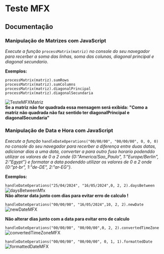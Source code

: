 # Teste MFX
## Documentação

### Manipulação de Matrizes com JavaScript
*Execute a função* `processMatrix(matriz)` *no console do seu navegador para recerber a soma das linhas, soma das colunas, diagonal principal e diagonal secundario.*

**Exemplos:**

`processMatrix(matriz).sumRows` <br>
`processMatrix(matriz).sumColumns` <br>
`processMatrix(matriz).diagonalPrincipal` <br>
`processMatrix(matriz).diagonalSecundaria` 

![TesteMFXMatriz](https://github.com/user-attachments/assets/9f2ecdbf-44a6-4a8b-bae0-1b2b9c1776f9)<br>
**Se a matriz não for quadrada essa mensagem será exibida: "Como a matriz não quadrada não faz sentido ter diagonalPrincipal e diagonalSecundaria"**

### Manipulação de Data e Hora com JavaScript
*Execute a função* `handleDateOperations("00/00/00", "00/00/00", 0, 0, 0)` *no console do seu navegador para recerber a diferença entre duas datas, adicionar dias a uma data, converter a para outro fuso horario podenddo utilizar os valores de 0 a 2 onde {0:"America/Sao_Paulo", 1:"Europe/Berlin", 2:"Egypt"} e formatar a data podenddo utilizar os valores de 0 a 2 onde {0:"pt-br", 1:"de-DE", 2:"ar-EG"}.*

**Exemplos:**

`handleDateOperations("25/04/2024", "16/05/2024",0, 2, 2).daysBetween`
![daysBetweenMfx](https://github.com/user-attachments/assets/bcf040b6-a3a9-4314-960a-5b902c5e0763)<br>
**Não alterar data junto com dias para evitar erro de calculo !**


`handleDateOperations("00/00/00", "16/05/2024",10, 2, 2).newDate`
![newDateMFX](https://github.com/user-attachments/assets/da686e80-a2ff-49e5-8f93-9b9c5069e591)<br>

**Não alterar dias junto com a data para evitar erro de calculo**

`handleDateOperations("00/00/00", "00/00/00",0, 2, 2).convertedTimeZone`
![convertedTimeZoneMFX](https://github.com/user-attachments/assets/798ef0e7-cdb5-4084-84b3-3f36997278f2)

`handleDateOperations("00/00/00", "00/00/00", 0, 1, 1).formattedDate`
![formattedDateMFX](https://github.com/user-attachments/assets/d58b453b-696d-4c23-b7b5-71a13a889117)
